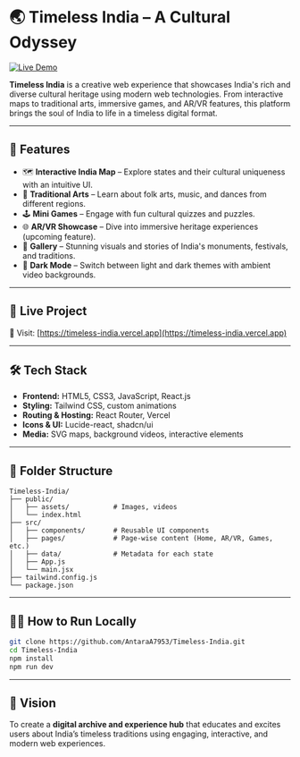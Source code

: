 # 🌏 Timeless India – A Cultural Odyssey

[![Live Demo](https://img.shields.io/badge/Live%20Demo-Timeless%20India-brightgreen?style=for-the-badge&logo=vercel)](https://timeless-india.vercel.app)

**Timeless India** is a creative web experience that showcases India's rich and diverse cultural heritage using modern web technologies. From interactive maps to traditional arts, immersive games, and AR/VR features, this platform brings the soul of India to life in a timeless digital format.

---

## 📌 Features

- 🗺️ **Interactive India Map** – Explore states and their cultural uniqueness with an intuitive UI.
- 🎨 **Traditional Arts** – Learn about folk arts, music, and dances from different regions.
- 🕹️ **Mini Games** – Engage with fun cultural quizzes and puzzles.
- 🌐 **AR/VR Showcase** – Dive into immersive heritage experiences (upcoming feature).
- 📸 **Gallery** – Stunning visuals and stories of India's monuments, festivals, and traditions.
- 🌙 **Dark Mode** – Switch between light and dark themes with ambient video backgrounds.

---

## 🚀 Live Project

🔗 Visit: [https://timeless-india.vercel.app](https://timeless-india.vercel.app)

---

## 🛠️ Tech Stack

- **Frontend:** HTML5, CSS3, JavaScript, React.js
- **Styling:** Tailwind CSS, custom animations
- **Routing & Hosting:** React Router, Vercel
- **Icons & UI:** Lucide-react, shadcn/ui
- **Media:** SVG maps, background videos, interactive elements

---

## 📂 Folder Structure

```
Timeless-India/
├── public/
│   ├── assets/           # Images, videos
│   └── index.html
├── src/
│   ├── components/       # Reusable UI components
│   ├── pages/            # Page-wise content (Home, AR/VR, Games, etc.)
│   ├── data/             # Metadata for each state
│   ├── App.js
│   └── main.jsx
├── tailwind.config.js
└── package.json
```

---

## 🧑‍💻 How to Run Locally

```bash
git clone https://github.com/AntaraA7953/Timeless-India.git
cd Timeless-India
npm install
npm run dev
```

---

## 🎯 Vision

To create a **digital archive and experience hub** that educates and excites users about India’s timeless traditions using engaging, interactive, and modern web experiences.